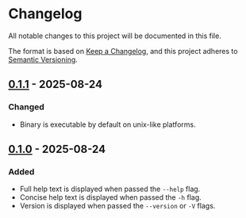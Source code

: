 # Changelog

All notable changes to this project will be documented in this file.

The format is based on [Keep a Changelog](https://keepachangelog.com/en/1.1.0/),
and this project adheres to [Semantic Versioning](https://semver.org/spec/v2.0.0.html).

## [0.1.1] - 2025-08-24

### Changed

- Binary is executable by default on unix-like platforms.

## [0.1.0] - 2025-08-24

### Added

- Full help text is displayed when passed the `--help` flag.
- Concise help text is displayed when passed the `-h` flag.
- Version is displayed when passed the `--version` or `-V` flags.

[0.1.1]: https://github.com/libertynj/eoclu/compare/v0.1.0...v0.1.1
[0.1.0]: https://github.com/libertynj/eoclu/compare/5255e1d60f2643f6c2c2d624b8e1689a0f53f612...v0.1.0
